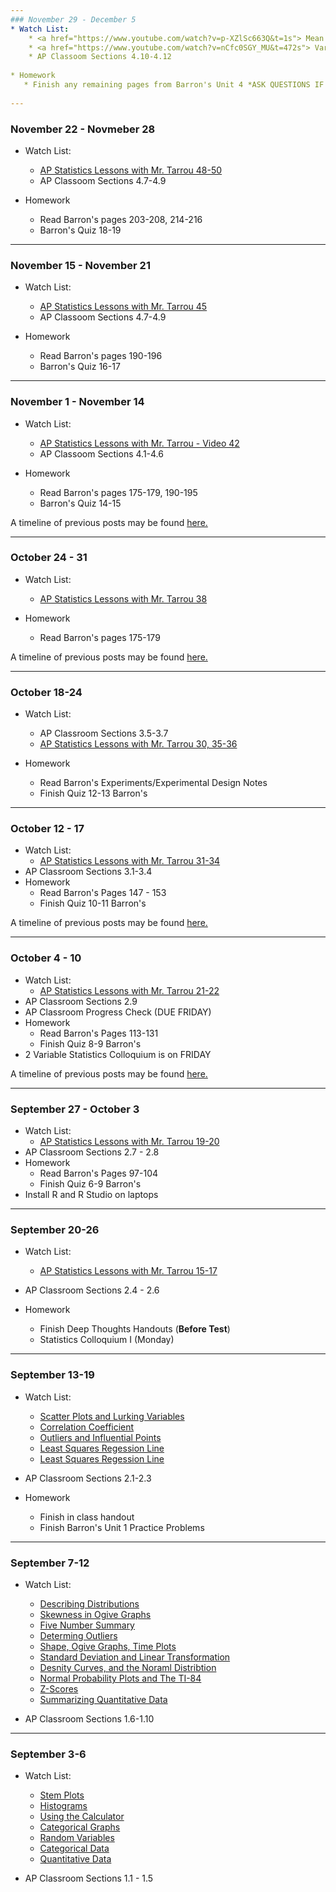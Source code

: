 ```yaml
---
### November 29 - December 5
* Watch List: 
    * <a href="https://www.youtube.com/watch?v=p-XZlSc663Q&t=1s"> Mean For Discrete Random Varibles </a>
    * <a href="https://www.youtube.com/watch?v=nCfc0SGY_MU&t=472s"> Variance For Discrete Random Varibles </a>
    * AP Classoom Sections 4.10-4.12
    
* Homework 
   * Finish any remaining pages from Barron's Unit 4 *ASK QUESTIONS IF YOU HAVE ANY*
   
---
```


### November 22 - Novmeber 28
* Watch List: 
    * <a href="https://cosmolearning.org/courses/ap-statistics-lessons-from-mr-tarrou/"> AP Statistics Lessons with Mr. Tarrou 48-50 </a>
    * AP Classoom Sections 4.7-4.9
    
* Homework 
   * Read Barron's pages 203-208, 214-216
   * Barron's Quiz 18-19

---

### November 15 - November 21
* Watch List: 
    * <a href="https://cosmolearning.org/courses/ap-statistics-lessons-from-mr-tarrou/"> AP Statistics Lessons with Mr. Tarrou 45 </a>
    * AP Classoom Sections 4.7-4.9
    
* Homework 
   * Read Barron's pages 190-196
   * Barron's Quiz 16-17

---

### November 1 - November 14
* Watch List: 
    * <a href="https://cosmolearning.org/courses/ap-statistics-lessons-from-mr-tarrou/"> AP Statistics Lessons with Mr. Tarrou - Video 42 </a>
    * AP Classoom Sections 4.1-4.6
    
* Homework 
   * Read Barron's pages 175-179, 190-195
   * Barron's Quiz 14-15

A timeline of previous posts may be found <a href="https://merrickMath.github.io/2021StatisticsTimeline.html"> here. </a> 

---

### October 24 - 31 
* Watch List: 
    * <a href="https://cosmolearning.org/courses/ap-statistics-lessons-from-mr-tarrou/"> AP Statistics Lessons with Mr. Tarrou 38 </a>

* Homework 
   * Read Barron's pages 175-179 

A timeline of previous posts may be found <a href="https://merrickMath.github.io/2021StatisticsTimeline.html"> here. </a> 

---

### October 18-24 
* Watch List: 
    * AP Classroom Sections 3.5-3.7
    * <a href="https://cosmolearning.org/courses/ap-statistics-lessons-from-mr-tarrou/"> AP Statistics Lessons with Mr. Tarrou 30, 35-36 </a>

* Homework 
   * Read Barron's Experiments/Experimental Design Notes 
   * Finish Quiz 12-13 Barron's 

--- 

### October 12 - 17 
* Watch List: 
    * <a href="https://cosmolearning.org/courses/ap-statistics-lessons-from-mr-tarrou/"> AP Statistics Lessons with Mr. Tarrou 31-34 </a>
* AP Classroom Sections 3.1-3.4
* Homework 
   * Read Barron's Pages 147 - 153 
   * Finish Quiz 10-11 Barron's 
 
A timeline of previous posts may be found <a href="https://merrickMath.github.io/2021StatisticsTimeline.html"> here. </a> 

---

### October 4 - 10 
* Watch List: 
    * <a href="https://cosmolearning.org/courses/ap-statistics-lessons-from-mr-tarrou/"> AP Statistics Lessons with Mr. Tarrou 21-22 </a>
* AP Classroom Sections 2.9
* AP Classroom Progress Check (DUE FRIDAY) 
* Homework 
   * Read Barron's Pages 113-131
   * Finish Quiz 8-9 Barron's 
* 2 Variable Statistics Colloquium is on FRIDAY 
 
A timeline of previous posts may be found <a href="https://merrickMath.github.io/2021StatisticsTimeline.html"> here. </a> 

---

### September 27 - October 3 
* Watch List: 
    * <a href="https://cosmolearning.org/courses/ap-statistics-lessons-from-mr-tarrou/"> AP Statistics Lessons with Mr. Tarrou 19-20 </a>
* AP Classroom Sections 2.7 - 2.8
* Homework 
   * Read Barron's Pages 97-104
   * Finish Quiz 6-9 Barron's 
* Install R and R Studio on laptops

---

### September 20-26 
* Watch List: 
    * <a href="https://cosmolearning.org/courses/ap-statistics-lessons-from-mr-tarrou/"> AP Statistics Lessons with Mr. Tarrou 15-17 </a>

* AP Classroom Sections 2.4 - 2.6
* Homework 
   * Finish Deep Thoughts Handouts (**Before Test**)
   * Statistics Colloquium I (Monday) 

---

### September 13-19 
* Watch List: 
    * <a href="https://cosmolearning.org/video-lectures/scatter-plot-intro-lurking-variables-defined/"> Scatter Plots and Lurking Variables </a>
    * <a href="https://cosmolearning.org/video-lectures/intro-corellation-r-measure-linear-strength/"> Correlation Coefficient </a> 
    * <a href="https://cosmolearning.org/video-lectures/outlier-vs-influential-point/"> Outliers and Influential Points </a> 
    * <a href="https://cosmolearning.org/video-lectures/least-squares-regression-line-notes/"> Least Squares Regession Line </a>
    * <a href="https://cosmolearning.org/video-lectures/regression-lines-correlation-with-ti-84/"> Least Squares Regession Line </a>

 * AP Classroom Sections 2.1-2.3

* Homework 
   * Finish in class handout
   * Finish Barron's Unit 1 Practice Problems 
 
---

### September 7-12
* Watch List: 
    * <a href="https://cosmolearning.org/video-lectures/describing-distributions-statistics/"> Describing Distributions </a> 
    * <a href="https://cosmolearning.org/video-lectures/determining-skewness-ogive-graphs/"> Skewness in Ogive Graphs </a> 
    * <a href="https://cosmolearning.org/video-lectures/resistance-mean-median-5-number-summary-boxplots/"> Five Number Summary </a>
    * <a href="https://cosmolearning.org/video-lectures/standard-deviation-preview-iqr-test/"> Determing Outliers </a>
    * <a href="https://cosmolearning.org/video-lectures/distribution-shapes-ogive-graphs-time-plots/"> Shape, Ogive Graphs, Time Plots </a>
    * <a href="https://cosmolearning.org/video-lectures/standard-deviation-linear-transformations/"> Standard Deviation and Linear Transformation </a>
    * <a href="https://cosmolearning.org/video-lectures/density-curves-empirical-rule-normality-z-score-intro/"> Desnity Curves, and the Noraml Distribtion </a>
    * <a href="https://cosmolearning.org/video-lectures/normal-probability-plots-ti-84/"> Normal Probability Plots and The TI-84 </a>
    * <a href="https://cosmolearning.org/video-lectures/z-score-calculations-percentiles-normal-distribution/"> Z-Scores </a>
    * <a href="https://www.youtube.com/watch?v=LQnRXTjKcHc"> Summarizing Quantitative Data </a> 
    
* AP Classroom Sections 1.6-1.10 

---

### September 3-6 
* Watch List: 
    * <a href="https://cosmolearning.org/video-lectures/stem-plots-statistics/"> Stem Plots </a> 
    * <a href="https://cosmolearning.org/video-lectures/histograms-statistics/"> Histograms </a> 
    * <a href="https://cosmolearning.org/video-lectures/making-histograms-boxplotsand-timeplots-with-graphing-calculator/"> Using the Calculator </a>
    * <a href="https://cosmolearning.org/video-lectures/catagorical-graphs-statistics/"> Categorical Graphs </a>
    * <a href="https://www.youtube.com/watch?v=4JrEuDYtfOg"> Random Variables </a> 
    * <a href="https://www.youtube.com/watch?v=DLGMgJqF6SQ"> Categorical Data </a>
    * <a href="https://www.youtube.com/watch?v=qgkXUEWR52U"> Quantitative Data </a>
    
* AP Classroom Sections 1.1 - 1.5 
